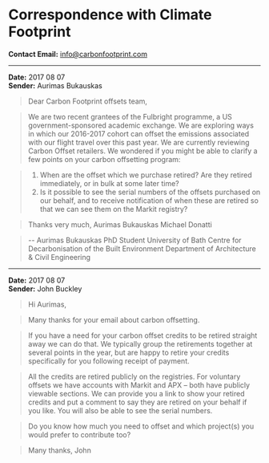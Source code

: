# Correspondence with Climate Footprint

**Contact Email:** info@carbonfootprint.com

---

**Date:** 2017 08 07  
**Sender:** Aurimas Bukauskas

>Dear Carbon Footprint offsets team,

>We are two recent grantees of the Fulbright programme, a US government-sponsored academic exchange. We are exploring ways in which our  2016-2017 cohort can offset the emissions associated with our flight travel over this past year. We are currently reviewing Carbon Offset retailers. We wondered if you might be able to clarify a few points on your carbon offsetting program:

>1.	When are the offset which we purchase retired? Are they retired immediately, or in bulk at some later time? 
>2.	Is it possible to see the serial numbers of the offsets purchased on our behalf, and to receive notification of when these are retired so that we can see them on the Markit registry?

>Thanks very much,
Aurimas Bukauskas
Michael Donatti

>--
>Aurimas Bukauskas
PhD Student
University of Bath
Centre for Decarbonisation of the Built Environment
Department of Architecture & Civil Engineering


---

**Date:** 2017 08 07  
**Sender:** John Buckley


>Hi Aurimas,

>Many thanks for your email about carbon offsetting.

>If you have a need for your carbon offset credits to be retired straight away we can do that. We typically group the retirements together at several points in the year, but are happy to retire your credits specifically for you following receipt of payment. 

>All the credits are retired publicly on the registries. For voluntary offsets we have accounts with Markit and APX – both have publicly viewable sections. We can provide you a link to show your retired credits and put a comment to say they are retired on your behalf if you like. You will also be able to see the serial numbers.

>Do you know how much you need to offset and which project(s) you would prefer to contribute too?

>Many thanks,
John
